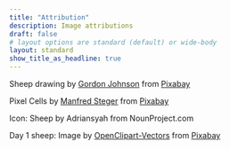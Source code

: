 ```yaml
---
title: "Attribution"
description: Image attributions
draft: false
# layout options are standard (default) or wide-body
layout: standard
show_title_as_headline: true
---
```


Sheep drawing by <a href="https://pixabay.com/users/gdj-1086657/?utm_source=link-attribution&amp;utm_medium=referral&amp;utm_campaign=image&amp;utm_content=5202493">Gordon Johnson</a> from <a href="https://pixabay.com/?utm_source=link-attribution&amp;utm_medium=referral&amp;utm_campaign=image&amp;utm_content=5202493">Pixabay</a>

Pixel Cells by <a href="https://pixabay.com/users/manfredsteger-1848497/?utm_source=link-attribution&amp;utm_medium=referral&amp;utm_campaign=image&amp;utm_content=6230199">Manfred Steger</a> from <a href="https://pixabay.com/?utm_source=link-attribution&amp;utm_medium=referral&amp;utm_campaign=image&amp;utm_content=6230199">Pixabay</a>

Icon: Sheep by Adriansyah from NounProject.com

Day 1 sheep:
Image by <a href="https://pixabay.com/users/openclipart-vectors-30363/?utm_source=link-attribution&amp;utm_medium=referral&amp;utm_campaign=image&amp;utm_content=1299024">OpenClipart-Vectors</a> from <a href="https://pixabay.com/?utm_source=link-attribution&amp;utm_medium=referral&amp;utm_campaign=image&amp;utm_content=1299024">Pixabay</a>
